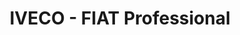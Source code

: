 ---
title: "IVECO - FIAT Professional"
url: /nordhausen/iveco-fiat-professional/
shop: Autowerkstatt
---